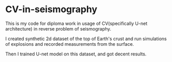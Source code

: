 # CV-in-seismography
This is my code for diploma work in usage of CV(specifically U-net architecture) in reverse problem of seismography.

I created synthetic 2d dataset of the top of Earth's crust and run simulations of explosions and recorded measurements from the surface. 

Then I trained U-net model on this dataset, and got decent results.
